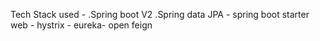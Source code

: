 Tech Stack used -
  .Spring boot V2
  .Spring data JPA - spring boot starter web - hystrix - eureka- open feign
